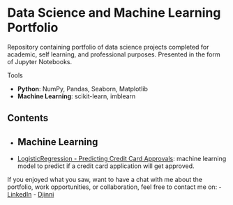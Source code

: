 # Data Science and Machine Learning Portfolio

Repository containing portfolio of data science projects completed for academic, self learning, and professional purposes. Presented in the form of Jupyter Notebooks.

Tools

- **Python**:  NumPy, Pandas, Seaborn, Matplotlib
- **Machine Learning**: scikit-learn, imblearn

## Contents
- ## Machine Learning

 - [LogisticRegression - Predicting Credit Card Approvals](https://github.com/melvfnz/data_science_portfolio/blob/master/digit_recognizer.ipynb): machine learning model to predict if a credit card application will get approved.



If you enjoyed what you saw, want to have a chat with me about the portfolio, work opportunities, or collaboration, feel free to contact me on:
    - [LinkedIn](https://www.linkedin.com/in/avtandilrudenko/)
    - [Djinni](https://djinni.co/q/d305750e30/)
